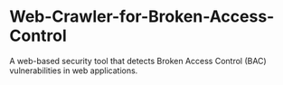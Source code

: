 # Web-Crawler-for-Broken-Access-Control
A web-based security tool that detects Broken Access Control (BAC) vulnerabilities in web applications.
